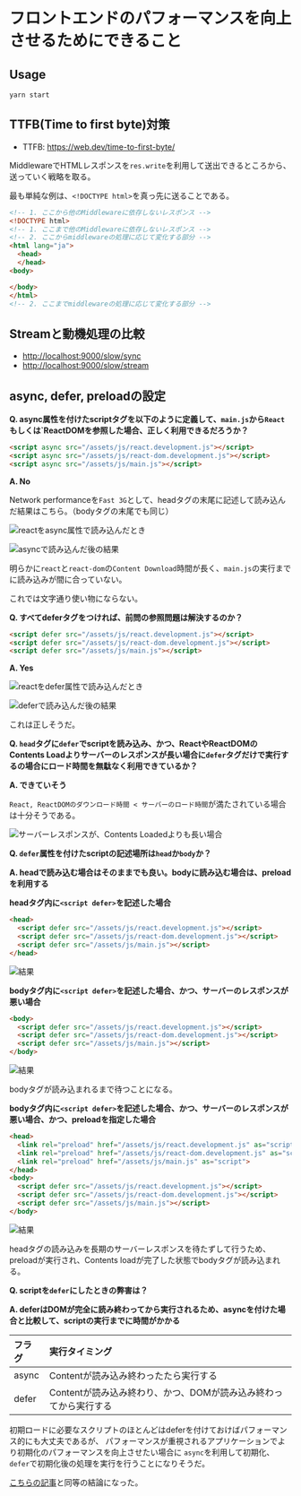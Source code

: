 # フロントエンドのパフォーマンスを向上させるためにできること

## Usage

```
yarn start
```

## TTFB(Time to first byte)対策

* TTFB: <https://web.dev/time-to-first-byte/>

MiddlewareでHTMLレスポンスを`res.write`を利用して送出できるところから、送っていく戦略を取る。

最も単純な例は、`<!DOCTYPE html>`を真っ先に送ることである。

```html
<!-- 1. ここから他のMiddlewareに依存しないレスポンス -->
<!DOCTYPE html>
<!-- 1. ここまで他のMiddlewareに依存しないレスポンス -->
<!-- 2. ここからmiddlewareの処理に応じて変化する部分 -->
<html lang="ja">
  <head>
  </head>
<body>

</body>
</html>
<!-- 2. ここまでmiddlewareの処理に応じて変化する部分 -->
```

## Streamと動機処理の比較

* <http://localhost:9000/slow/sync>
* <http://localhost:9000/slow/stream>


## async, defer, preloadの設定

**Q. async属性を付けたscriptタグを以下のように定義して、`main.js`から`React`もしくは`ReactDOMを参照した場合、正しく利用できるだろうか？**

```html
<script async src="/assets/js/react.development.js"></script>
<script async src="/assets/js/react-dom.development.js"></script>
<script async src="/assets/js/main.js"></script>
```

**A. No**

Network performanceを`Fast 3G`として、headタグの末尾に記述して読み込んだ結果はこちら。（bodyタグの末尾でも同じ）

![reactをasync属性で読み込んだとき](./docs/script-load-with-async-fast-3g.png)


![asyncで読み込んだ後の結果](./docs/script-exec-async-result.png)

明らかに`react`と`react-dom`の`Content Download`時間が長く、`main.js`の実行までに読み込みが間に合っていない。

これでは文字通り使い物にならない。

**Q. すべてdeferタグをつければ、前問の参照問題は解決するのか？**

```html
<script defer src="/assets/js/react.development.js"></script>
<script defer src="/assets/js/react-dom.development.js"></script>
<script defer src="/assets/js/main.js"></script>
```

**A. Yes**

![reactをdefer属性で読み込んだとき](docs/script-load-with-defer-fast-3g.png)

![deferで読み込んだ後の結果](docs/script-exec-defer-result.png)

これは正しそうだ。

**Q. `head`タグに`defer`でscriptを読み込み、かつ、ReactやReactDOMのContents Loadよりサーバーのレスポンスが長い場合に`defer`タグだけで実行するの場合にロード時間を無駄なく利用できているか？**

**A. できていそう**

`React, ReactDOMのダウンロード時間 < サーバーのロード時間`が満たされている場合は十分そうである。

![サーバーレスポンスが、Contents Loadedよりも長い場合](./docs/slow-api-and-head-defer-script1.png)

**Q. `defer`属性を付けたscriptの記述場所は`head`か`body`か？**

**A. headで読み込む場合はそのままでも良い。bodyに読み込む場合は、preloadを利用する**

**headタグ内に`<script defer>`を記述した場合**

```HTML
<head>
  <script defer src="/assets/js/react.development.js"></script>
  <script defer src="/assets/js/react-dom.development.js"></script>
  <script defer src="/assets/js/main.js"></script>
</head>
```

![結果](./docs/script-defer+head.png)

**bodyタグ内に`<script defer>`を記述した場合、かつ、サーバーのレスポンスが悪い場合**

```html
<body>
  <script defer src="/assets/js/react.development.js"></script>
  <script defer src="/assets/js/react-dom.development.js"></script>
  <script defer src="/assets/js/main.js"></script>
</body>
```

![結果](./docs/script-defer+body.png)

bodyタグが読み込まれるまで待つことになる。

**bodyタグ内に`<script defer>`を記述した場合、かつ、サーバーのレスポンスが悪い場合、かつ、preloadを指定した場合**

```html
<head>
  <link rel="preload" href="/assets/js/react.development.js" as="script">
  <link rel="preload" href="/assets/js/react-dom.development.js" as="script">
  <link rel="preload" href="/assets/js/main.js" as="script">
</head>
<body>
  <script defer src="/assets/js/react.development.js"></script>
  <script defer src="/assets/js/react-dom.development.js"></script>
  <script defer src="/assets/js/main.js"></script>
</body>
```

![結果](./docs/script-defer+body+preload.png)

headタグの読み込みを長期のサーバーレスポンスを待たずして行うため、preloadが実行され、Contents loadが完了した状態でbodyタグが読み込まれる。

**Q. scriptを`defer`にしたときの弊害は？**

**A. deferはDOMが完全に読み終わってから実行されるため、asyncを付けた場合と比較して、scriptの実行までに時間がかかる**

|フラグ|実行タイミング|
|:----|:-----------|
|async|Contentが読み込み終わったたら実行する|
|defer|Contentが読み込み終わり、かつ、DOMが読み込み終わってから実行する|

初期ロードに必要なスクリプトのほとんどはdeferを付けておけばパフォーマンス的にも大丈夫であるが、
パフォーマンスが重視されるアプリケーションでより初期化のパフォーマンスを向上させたい場合に
`async`を利用して初期化、`defer`で初期化後の処理を実行を行うことになりそうだ。

[こちらの記事](https://qiita.com/phanect/items/82c85ea4b8f9c373d684)と同等の結論になった。
